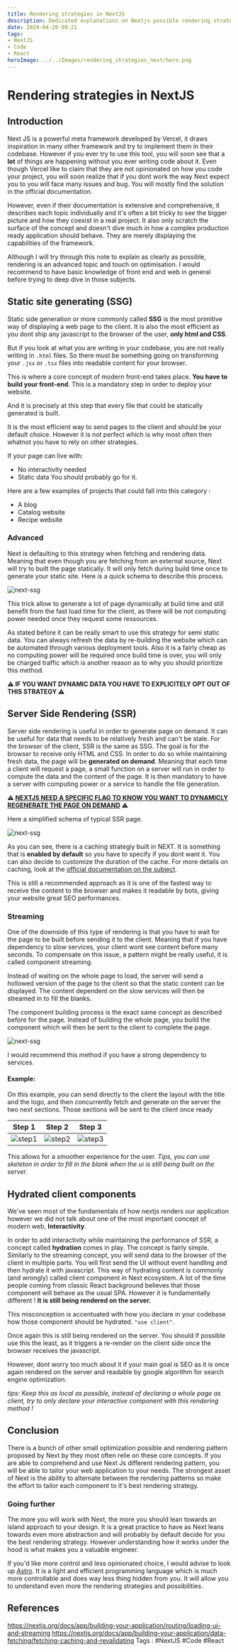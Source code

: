 ```yaml
---
title: Rendering strategies in NextJS
description: Dedicated explanations on Nextjs possible rendering strategies and which to choose depending on your feature.
date: 2024-04-20 09:21
tags: 
- NextJS
- Code
- React
heroImage: ../../Images/rendering_strategies_next/hero.png
---
```


# Rendering strategies in NextJS

## Introduction

Next JS is a powerful meta framework developed by Vercel, it draws inspiration in many other framework and try to implement them in their codebase. 
However if you ever try to use this tool, you will soon see that a **lot** of things are happening without you ever writing code about it. 
Even though Vercel like to claim that they are not opinionated on how you code your project, you will soon realize that if you dont work the way Next expect you to you will face many issues and bug. You will mostly find the solution in the official documentation. 

However, even if their documentation is extensive and comprehensive, it describes each topic individually and it's often a bit tricky to see the bigger picture and how they coexist in a real project. It also only scratch the surface of the concept and doesn't dive much in how a complex production ready application should behave. They are merely displaying the capabilities of the framework.

Although I will try through this note to explain as clearly as possible, rendering is an advanced topic and touch on optimisation. I would recommend to have basic knowledge of front end and web in general before trying to deep dive in those subjects.

## Static site generating (SSG)

Static side generation or more commonly called **SSG** is the most primitive way of displaying a web page to the client. It is also the most efficient as you dont ship any javascript to the browser of the user, **only html and CSS**. 

But if you look at what you are writing in your codebase, you are not really writing in `.html` files. So there must be something going on transforming your `.jsx` or `.tsx` files into readable content for your browser.

This is where a core concept of modern front-end takes place. **You have to build your front-end**. This is a mandatory step in order to deploy your website.

And it is precisely at this step that every file that could be statically generated is built.  

It is the most efficient way to send pages to the client and should be your default choice. However it is not perfect which is why most often then whatnot you have to rely on other strategies. 

If your page can live with:
- No interactivity needed
- Static data
You should probably go for it.

Here are a few examples of projects that could fall into this category :
- A blog
- Catalog website
- Recipe website

### Advanced

Next is defaulting to this strategy when fetching and rendering data. Meaning that even though you are fetching from an external source, Next will try to built the page statically. It will only fetch during build time once to generate your static site. 
Here is a quick schema to describe this process.

![next-ssg](../../Images/rendering_strategies_next/ssg_fetch.png)
 
This trick allow to generate a lot of page dynamically at build time and still benefit from the fast load time for the client, as there will be not computing power needed once they request some ressources.

As stated before it can be really smart to use this strategy for semi static data. You can always refresh the data by re-building the website which can be automated through various deployment tools. Also it is a fairly cheap as no computing power will be required once build time is over, you will only be charged traffic which is another reason as to why you should prioritize this method.

**⚠ IF YOU WANT DYNAMIC DATA YOU HAVE TO EXPLICITELY OPT OUT OF THIS STRATEGY ⚠**

## Server Side Rendering (SSR)

Server side rendering is useful in order to generate page on demand. It can be useful for data that needs to be relatively fresh and can't be stale. 
For the browser of the client, SSR is the same as SSG. The goal is for the browser to receive only HTML and CSS. In order to do so while maintaining fresh data, the page will be **generated on demand**. Meaning that each time a client will request a page, a small function on a server will run in order to compute the data and the content of the page. It is then mandatory to have a server with computing power or a service to handle the file generation. 

**⚠ [NEXTJS NEED A SPECIFIC FLAG TO KNOW YOU WANT TO DYNAMICLY REGENERATE THE PAGE ON DEMAND](https://nextjs.org/docs/app/building-your-application/data-fetching/fetching-caching-and-revalidating) ⚠**

Here a simplified schema of typical SSR page.

![next-ssg](../../Images/rendering_strategies_next/ssr_fetch.png)

As you can see, there is a caching strategiy built in NEXT. It is something that is **enabled by default** so you have to specify if you dont want it. You can also decide to customize the duration of the cache. For more details on caching, look at the [official documentation on the subject](https://nextjs.org/docs/app/building-your-application/data-fetching/fetching-caching-and-revalidating). 

This is still a recommended approach as it is one of the fastest way to receive the content to the browser and makes it readable by bots, giving your website great SEO performances.

### Streaming 

One of the downside of this type of rendering is that you have to wait for the page to be built before sending it to the client. Meaning that if you have dependency to slow services, your client wont see content before many seconds. To compensate on this issue, a pattern might be really useful, it is called component streaming. 

Instead of waiting on the whole page to load, the server will send a hollowed version of the page to the client so that the static content can be displayed. The content dependent on the slow services will then be streamed in to fill the blanks. 

The component building process is the exact same concept as described before for the page. Instead of building the whole page, you build the component which will then be sent to the client to complete the page.

![next-ssg](../../Images/rendering_strategies_next/streamed.png)

I would recommend this method if you have a strong dependency to services.

#### Example: 

On this example, you can send directly to the client the layout with the title and the logo, and then concurrently fetch and generate on the server the two next sections. Those sections will be sent to the client once ready

| Step 1       | Step 2                 | Step 3|
| --------------------------------------------------- | -------------------------------- |--------------------------------- |
| ![step1](../../Images/rendering_strategies_next/step1_stream.png) |![step2](../../Images/rendering_strategies_next/step2_stream.png) |![step3](../../Images/rendering_strategies_next/streamed_example.png)| 


This allows for a smoother experience for the user. 
*Tips, you can use skeleton in order to fill in the blank when the ui is still being built on the server.*


## Hydrated client components 

We've seen most of the fundamentals of how nextjs renders our application however we did not talk about one of the most important concept of modern web, **Interactivity**.

In order to add interactivity while maintaining the performance of SSR, a concept called **hydration** comes in play. 
The concept is fairly simple. Similarly to the streaming concept, you will send data to the browser of the client in multiple parts. You will first send the UI without event handling and then hydrate it with javascript. 
This way of hydrating content is commonly (and wrongly) called client component in Next ecosystem. 
A lot of the time people coming from classic React background believes that those component will behave as the usual SPA. However it is fundamentally different !
**It is still being rendered on the server.**

This misconception is accentuated with how you declare in your codebase how those component should be hydrated.
`"use client"`. 

Once again this is still being rendered on the server.
You should if possible use this the least, as it triggers a re-render on the client side once the browser receives the javascript.

However, dont worry too much about it if your main goal is SEO as it is once again rendered on the server and readable by google algorithm for search engine optimization.

*tips: Keep this as local as possible, instead of declaring a whole page as client, try to only declare your interactive component with this rendering method !*

## Conclusion

There is a bunch of other small optimization possible and rendering pattern proposed by Next by they most often relie on these core concepts. If you are able to comprehend and use Next Js different rendering pattern, you will be able to tailor your web application to your needs. The strongest asset of Next is the ability to alternate between the rendering patterns so make the effort to tailor each component to it's best rendering strategy.

### Going further 

The more you will work with Next, the more you should lean towards an island approach to your design. It is a great practice to have as Next leans towards even more abstraction and will probably by default decide for you the best rendering strategy. However understanding how it works under the hood is what makes you a valuable engineer.

If you'd like more control and less opinionated choice, I would advise to look up [Astro](https://docs.astro.build/en/getting-started/). It is a light and efficient programming language which is much more controllable and does way less thing hidden from you. It will allow you to understand even more the rendering strategies and possibilities.

## References
https://nextjs.org/docs/app/building-your-application/routing/loading-ui-and-streaming
https://nextjs.org/docs/app/building-your-application/data-fetching/fetching-caching-and-revalidating
Tags : #NextJS #Code #React



